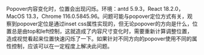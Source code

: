 Popover内容变化时，位置会出现闪烁。环境：antd 5.9.3，React 18.2.0，MacOS 13.3，Chrome 116.0.5845.96。问题可能与popover定位方式有关，观察到popover定位是通过inset css属性实现的，但无论popover的方向是什么，位置总是由top和left控制，这就造成了内容尺寸变化时，需要重新计算调整位置，造成视觉看起来位置快速闪烁了一下。如果针对不同方向的popover使用不同的属性控制，应该可以在一定程度上解决此问题。

